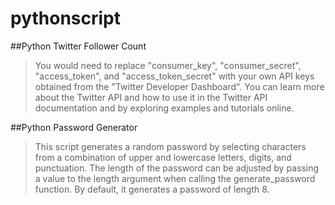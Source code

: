 # pythonscript

##Python Twitter Follower Count

> You would need to replace "consumer_key", "consumer_secret", "access_token", and "access_token_secret" with your own API keys obtained from the "Twitter Developer Dashboard". 
> You can learn more about the Twitter API and how to use it in the Twitter API documentation and by exploring examples and tutorials online.

##Python Password Generator 

> This script generates a random password by selecting characters from a combination of upper and lowercase letters, digits, and punctuation.
> The length of the password can be adjusted by passing a value to the length argument when calling the generate_password function. By default, it generates a password of length 8.


